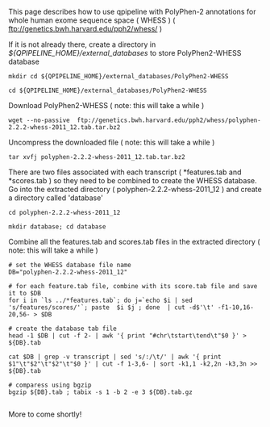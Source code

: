 

This page describes how to use qpipeline with PolyPhen-2 annotations for whole human exome sequence space ( WHESS ) ( ftp://genetics.bwh.harvard.edu/pph2/whess/ )


If it is not already there, create a directory in *${QPIPELINE_HOME}/external_databases* to store PolyPhen2-WHESS database
```
mkdir cd ${QPIPELINE_HOME}/external_databases/PolyPhen2-WHESS

cd ${QPIPELINE_HOME}/external_databases/PolyPhen2-WHESS
```

Download PolyPhen2-WHESS ( note: this will take a while )
```
wget --no-passive  ftp://genetics.bwh.harvard.edu/pph2/whess/polyphen-2.2.2-whess-2011_12.tab.tar.bz2
```

Uncompress the downloaded file ( note: this will take a while )
```
tar xvfj polyphen-2.2.2-whess-2011_12.tab.tar.bz2
```

There are two files associated with each transcript ( *features.tab and *scores.tab ) so they need to be combined to create the WHESS database.  Go into the extracted directory ( polyphen-2.2.2-whess-2011_12 ) and create a directory called 'database'

```
cd polyphen-2.2.2-whess-2011_12

mkdir database; cd database
```
Combine all the features.tab and scores.tab files in the extracted directory ( note: this will take a while )
```
# set the WHESS database file name
DB="polyphen-2.2.2-whess-2011_12"

# for each feature.tab file, combine with its score.tab file and save it to $DB 
for i in `ls ../*features.tab`; do j=`echo $i | sed 's/features/scores/'`; paste  $i $j ; done  | cut -d$'\t' -f1-10,16-20,56- > $DB

# create the database tab file 
head -1 $DB | cut -f 2- | awk '{ print "#chr\tstart\tend\t"$0 }' > ${DB}.tab

cat $DB | grep -v transcript | sed 's/:/\t/' | awk '{ print $1"\t"$2"\t"$2"\t"$0 }' | cut -f 1-3,6- | sort -k1,1 -k2,2n -k3,3n >> ${DB}.tab

# comparess using bgzip
bgzip ${DB}.tab ; tabix -s 1 -b 2 -e 3 ${DB}.tab.gz


```

More to come shortly!


